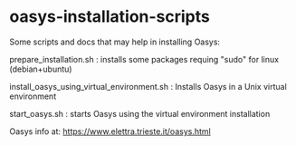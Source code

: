# oasys-installation-scripts
Some scripts and docs that may help in installing Oasys:

prepare_installation.sh : installs some packages requing "sudo" for linux (debian+ubuntu) 

install_oasys_using_virtual_environment.sh : Installs Oasys in a Unix virtual environment

start_oasys.sh      : starts Oasys using the virtual environment installation

Oasys info at: https://www.elettra.trieste.it/oasys.html
